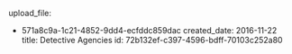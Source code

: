 upload_file:
  - 571a8c9a-1c21-4852-9dd4-ecfddc859dac
created_date: 2016-11-22
title: Detective Agencies
id: 72b132ef-c397-4596-bdff-70103c252a80
